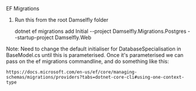 
EF Migrations

1. Run this from the root Damselfly folder

    dotnet ef migrations add Initial --project Damselfly.Migrations.Postgres --startup-project Damselfly.Web

Note: Need to change the default initialiser for DatabaseSpecialisation in BaseModel.cs until this is parameterised. Once it's parameterised we can pass on the ef migrations commandline, and do something like this: 

    https://docs.microsoft.com/en-us/ef/core/managing-schemas/migrations/providers?tabs=dotnet-core-cli#using-one-context-type
